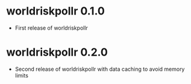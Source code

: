 # worldriskpollr 0.1.0

-   First release of worldriskpollr

# worldriskpollr 0.2.0

-   Second release of worldriskpollr with data caching to avoid memory limits
